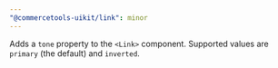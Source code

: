 ```yaml
---
"@commercetools-uikit/link": minor
---
```


Adds a `tone` property to the `<Link>` component. Supported values are `primary` (the default) and `inverted`.
